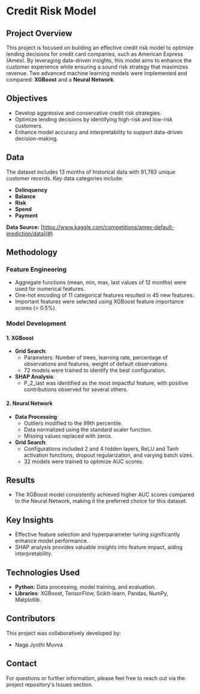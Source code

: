 # Credit Risk Model

## Project Overview
This project is focused on building an effective credit risk model to optimize lending decisions for credit card companies, such as American Express (Amex). By leveraging data-driven insights, this model aims to enhance the customer experience while ensuring a sound risk strategy that maximizes revenue. Two advanced machine learning models were implemented and compared: **XGBoost** and a **Neural Network**.

## Objectives
- Develop aggressive and conservative credit risk strategies.
- Optimize lending decisions by identifying high-risk and low-risk customers.
- Enhance model accuracy and interpretability to support data-driven decision-making.

## Data
The dataset includes 13 months of historical data with 91,783 unique customer records. Key data categories include:
- **Delinquency**
- **Balance**
- **Risk**
- **Spend**
- **Payment**

**Data Source:** [https://www.kaggle.com/competitions/amex-default-prediction/data](#)  

## Methodology

### Feature Engineering
- Aggregate functions (mean, min, max, last values of 12 months) were used for numerical features.
- One-hot encoding of 11 categorical features resulted in 45 new features.
- Important features were selected using XGBoost feature importance scores (> 0.5%).

### Model Development
#### **1. XGBoost**
- **Grid Search**:
  - Parameters: Number of trees, learning rate, percentage of observations and features, weight of default observations.
  - 72 models were trained to identify the best configuration.
- **SHAP Analysis**:
  - P_2_last was identified as the most impactful feature, with positive contributions observed for several others.

#### **2. Neural Network**
- **Data Processing**:
  - Outliers modified to the 99th percentile.
  - Data normalized using the standard scaler function.
  - Missing values replaced with zeros.
- **Grid Search**:
  - Configurations included 2 and 4 hidden layers, ReLU and Tanh activation functions, dropout regularization, and varying batch sizes.
  - 32 models were trained to optimize AUC scores.

## Results
- The XGBoost model consistently achieved higher AUC scores compared to the Neural Network, making it the preferred choice for this dataset.

## Key Insights
- Effective feature selection and hyperparameter tuning significantly enhance model performance.
- SHAP analysis provides valuable insights into feature impact, aiding interpretability.

## Technologies Used
- **Python**: Data processing, model training, and evaluation.
- **Libraries**: XGBoost, TensorFlow, Scikit-learn, Pandas, NumPy, Matplotlib.

## Contributors
This project was collaboratively developed by:
- Naga Jyothi Muvva

## Contact
For questions or further information, please feel free to reach out via the project repository's Issues section.

